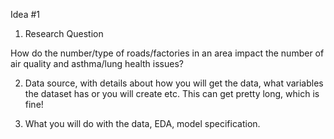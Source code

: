 Idea #1

1) Research Question

How do the number/type of roads/factories in an area impact the number of air quality and asthma/lung health issues? 

2) Data source, with details about how you will get the data, what variables the dataset has or you will create etc. This can get pretty long, which is fine!

3) What you will do with the data, EDA, model specification.